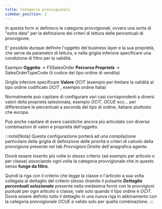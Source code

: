 ```yaml
---
title: Categorie provvigionali
sidebar_position: 3
---
```


In questa form si definisco le categorie provvigionali, ovvero una sorta di "extra data" per la definizione dei criteri di lettura delle percentuali di provvigione.

E' possibile dunque definire l'oggetto del business layer e la sua proprietà, che serve da parametro di lettura, e nella griglia inferiore specificare una condizione di filtro per la validità.

Esempio **Oggetto** -> FSSalesOrder
**Percorso Proprietà** -> SalesOrderTypeCode (il codice del tipo ordine di vendita)

Griglia inferiore specificare **Valore** *OCIT* (esempio per limitare la validità al tipo ordine codificato *OCIT* , esempio ordine Italia)

Normalmente può capitare di configurare vari casi corrispondenti a diversi valori della proprietà selezionata, esempio *OCIT*, *OCUE* ecc... per differenziare le percentuali a seconda del tipo di ordine, italiano piuttosto che europa.

Può anche capitare di avere casistiche ancora più articolate con diverse combinazioni di valori e proprietà dell'oggetto.


:::note[Nota]
Questa configurazione porterà ad una compilazione particolare della griglia di definizione delle priorità e criteri di calcolo della provvigione presente nel tab *Provvigioni Dirette* dell'anagrafica agente.

Dovrà essere inserito più volte lo stesso criterio (ad esempio per articolo o per classe) associando ogni volta la categoria provvigionale che in questo senso **funge da filtro**.

Quindi la riga con il criterio che legge la classe o l'articolo a sua volta collegata al dettaglio del criterio stesso (tramite il pulsante ***Dettaglio percentuali selezionate*** presente nella medesima form) con le provvigioni puntuali per ogni articolo o classe, vale solo quando il tipo ordine è *OCIT*.
Dovrà essere definito tutto il dettaglio in una nuova riga in abbinamento con la categoria provvigionale *OCUE* e valido solo per quella combinazione.
:::